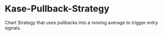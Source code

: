 # Kase-Pullback-Strategy
Chart Strategy that uses pullbacks into a moving average to trigger entry signals.
